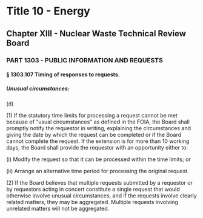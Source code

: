 
# Title 10 - Energy
## Chapter XIII - Nuclear Waste Technical Review Board
### PART 1303 - PUBLIC INFORMATION AND REQUESTS
#### § 1303.107 Timing of responses to requests.
##### Unusual circumstances:

(d)

(1) If the statutory time limits for processing a request cannot be met because of "usual circumstances" as defined in the FOIA, the Board shall promptly notify the requestor in writing, explaining the circumstances and giving the date by which the request can be completed or if the Board cannot complete the request. If the extension is for more than 10 working days, the Board shall provide the requestor with an opportunity either to:

(i) Modify the request so that it can be processed within the time limits; or

(ii) Arrange an alternative time period for processing the original request.

(2) If the Board believes that multiple requests submitted by a requestor or by requestors acting in concert constitute a single request that would otherwise involve unusual circumstances, and if the requests involve clearly related matters, they may be aggregated. Multiple requests involving unrelated matters will not be aggregated.
